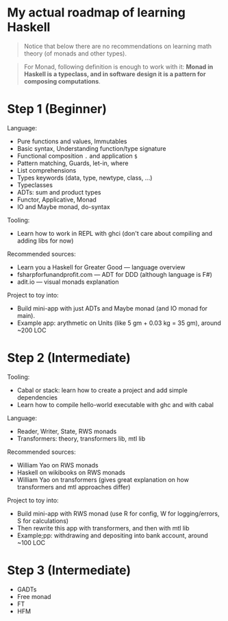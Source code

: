 # My actual roadmap of learning Haskell

> Notice that below there are no recommendations on learning math theory (of monads and other types). 

> For Monad, following definition is enough to work with it:
> **Monad in Haskell is a typeclass, and in software design it is a pattern for composing computations**.

# Step 1 (Beginner)

Language:
* Pure functions and values, Immutables
* Basic syntax, Understanding function/type signature
* Functional composition `.` and application `$`
* Pattern matching, Guards, let-in, where
* List comprehensions
* Types keywords (data, type, newtype, class, ...)
* Typeclasses
* ADTs: sum and product types
* Functor, Applicative, Monad
* IO and Maybe monad, do-syntax

Tooling:
* Learn how to work in REPL with ghci (don't care about compiling and adding libs for now)

Recommended sources:
* Learn you a Haskell for Greater Good — language overview
* fsharpforfunandprofit.com — ADT for DDD (although language is F#)
* adit.io — visual monads explanation

Project to toy into:
* Build mini-app with just ADTs and Maybe monad (and IO monad for main). 
* Example app: arythmetic on Units (like 5 gm + 0.03 kg = 35 gm), around ~200 LOC

# Step 2 (Intermediate)

Tooling:
* Cabal or stack: learn how to create a project and add simple dependencies
* Learn how to compile hello-world executable with ghc and with cabal

Language:
* Reader, Writer, State, RWS monads
* Transformers: theory, transformers lib, mtl lib

Recommended sources:
* William Yao on RWS monads
* Haskell on wikibooks on RWS monads
* William Yao on transformers (gives great explanation on how transformers and mtl approaches differ)

Project to toy into:
* Build mini-app with RWS monad (use R for config, W for logging/errors, S for calculations)
* Then rewrite this app with transformers, and then with mtl lib
* Example;pp: withdrawing and depositing into bank account, around ~100 LOC

# Step 3 (Intermediate)

* GADTs
* Free monad
* FT
* HFM


